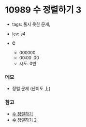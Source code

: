 # 10989 수 정렬하기 3
 - tags: 풀지 못한 문제,
 - lev: s4

- **C**
  - 000000
  - 00:00 .00
  - 시도: 0번

### 메모
 - 정렬 문제 (난이도 上)

### 참고
 - [수 정렬하기](https://uhug.github.io/docs/2750)
 - [수 정렬하기 2](https://uhug.github.io/docs/2751)

